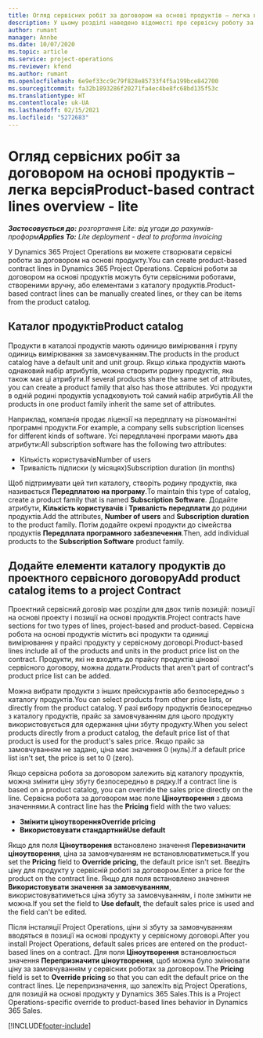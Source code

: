 ```yaml
---
title: Огляд сервісних робіт за договором на основі продуктів – легка версія
description: У цьому розділі наведено відомості про сервісну роботу за договором на основі продукту.
author: rumant
manager: Annbe
ms.date: 10/07/2020
ms.topic: article
ms.service: project-operations
ms.reviewer: kfend
ms.author: rumant
ms.openlocfilehash: 6e9ef33cc9c79f828e85733f4f5a199bce842700
ms.sourcegitcommit: fa32b1893286f20271fa4ec4be8fc68bd135f53c
ms.translationtype: HT
ms.contentlocale: uk-UA
ms.lasthandoff: 02/15/2021
ms.locfileid: "5272683"
---
```

# <a name="product-based-contract-lines-overview---lite"></a><span data-ttu-id="453b7-103">Огляд сервісних робіт за договором на основі продуктів – легка версія</span><span class="sxs-lookup"><span data-stu-id="453b7-103">Product-based contract lines overview - lite</span></span>

<span data-ttu-id="453b7-104">_**Застосовується до:** розгортання Lite: від угоди до рахунків-проформ_</span><span class="sxs-lookup"><span data-stu-id="453b7-104">_**Applies To:** Lite deployment - deal to proforma invoicing_</span></span>

<span data-ttu-id="453b7-105">У Dynamics 365 Project Operations ви можете створювати сервісні роботи за договором на основі продукту.</span><span class="sxs-lookup"><span data-stu-id="453b7-105">You can create product-based contract lines in Dynamics 365 Project Operations.</span></span> <span data-ttu-id="453b7-106">Сервісні роботи за договором на основі продуктів можуть бути сервісними роботами, створеними вручну, або елементами з каталогу продуктів.</span><span class="sxs-lookup"><span data-stu-id="453b7-106">Product-based contract lines can be manually created lines, or they can be items from the product catalog.</span></span>

## <a name="product-catalog"></a><span data-ttu-id="453b7-107">Каталог продуктів</span><span class="sxs-lookup"><span data-stu-id="453b7-107">Product catalog</span></span>

<span data-ttu-id="453b7-108">Продукти в каталозі продуктів мають одиницю вимірювання і групу одиниць вимірювання за замовчуванням.</span><span class="sxs-lookup"><span data-stu-id="453b7-108">The products in the product catalog have a default unit and unit group.</span></span> <span data-ttu-id="453b7-109">Якщо кілька продуктів мають однаковий набір атрибутів, можна створити родину продуктів, яка також має ці атрибути.</span><span class="sxs-lookup"><span data-stu-id="453b7-109">If several products share the same set of attributes, you can create a product family that also has those attributes.</span></span> <span data-ttu-id="453b7-110">Усі продукти в одній родині продуктів успадковують той самий набір атрибутів.</span><span class="sxs-lookup"><span data-stu-id="453b7-110">All the products in one product family inherit the same set of attributes.</span></span>

<span data-ttu-id="453b7-111">Наприклад, компанія продає ліцензії на передплату на різноманітні програмні продукти.</span><span class="sxs-lookup"><span data-stu-id="453b7-111">For example, a company sells subscription licenses for different kinds of software.</span></span> <span data-ttu-id="453b7-112">Усі передплачені програми мають два атрибути:</span><span class="sxs-lookup"><span data-stu-id="453b7-112">All subscription software has the following two attributes:</span></span>

- <span data-ttu-id="453b7-113">Кількість користувачів</span><span class="sxs-lookup"><span data-stu-id="453b7-113">Number of users</span></span>
- <span data-ttu-id="453b7-114">Тривалість підписки (у місяцях)</span><span class="sxs-lookup"><span data-stu-id="453b7-114">Subscription duration (in months)</span></span>

<span data-ttu-id="453b7-115">Щоб підтримувати цей тип каталогу, створіть родину продуктів, яка називається **Передплатою на програму**.</span><span class="sxs-lookup"><span data-stu-id="453b7-115">To maintain this type of catalog, create a product family that is named **Subscription Software**.</span></span> <span data-ttu-id="453b7-116">Додайте атрибути, **Кількість користувачів** і **Тривалість передплати** до родини продуктів.</span><span class="sxs-lookup"><span data-stu-id="453b7-116">Add the attributes, **Number of users** and **Subscription duration** to the product family.</span></span> <span data-ttu-id="453b7-117">Потім додайте окремі продукти до сімейства продуктів **Передплата програмного забезпечення**.</span><span class="sxs-lookup"><span data-stu-id="453b7-117">Then, add individual products to the **Subscription Software** product family.</span></span>

## <a name="add-product-catalog-items-to-a-project-contract"></a><span data-ttu-id="453b7-118">Додайте елементи каталогу продуктів до проектного сервісного договору</span><span class="sxs-lookup"><span data-stu-id="453b7-118">Add product catalog items to a project Contract</span></span>

<span data-ttu-id="453b7-119">Проектний сервісний договір має розділи для двох типів позицій: позиції на основі проекту і позиції на основі продуктів.</span><span class="sxs-lookup"><span data-stu-id="453b7-119">Project contracts have sections for two types of lines, project-based and product-based.</span></span> <span data-ttu-id="453b7-120">Сервісна робота на основі продуктів містить всі продукти та одиниці вимірювання у прайсі продукту у сервісному договорі.</span><span class="sxs-lookup"><span data-stu-id="453b7-120">Product-based lines include all of the products and units in the product price list on the contract.</span></span> <span data-ttu-id="453b7-121">Продукти, які не входять до прайсу продуктів цінової сервісного договору, можна додати.</span><span class="sxs-lookup"><span data-stu-id="453b7-121">Products that aren't part of contract's product price list can be added.</span></span>

<span data-ttu-id="453b7-122">Можна вибрати продукти з інших прейскурантів або безпосередньо з каталогу продуктів.</span><span class="sxs-lookup"><span data-stu-id="453b7-122">You can select products from other price lists, or directly from the product catalog.</span></span> <span data-ttu-id="453b7-123">У разі вибору продуктів безпосередньо з каталогу продуктів, прайс за замовчуванням для цього продукту використовується для одержання ціни збуту продукту.</span><span class="sxs-lookup"><span data-stu-id="453b7-123">When you select products directly from a product catalog, the default price list of that product is used for the product's sales price.</span></span> <span data-ttu-id="453b7-124">Якщо прайс за замовчуванням не задано, ціна має значення 0 (нуль).</span><span class="sxs-lookup"><span data-stu-id="453b7-124">If a default price list isn't set, the price is set to 0 (zero).</span></span>

<span data-ttu-id="453b7-125">Якщо сервісна робота за договором залежить від каталогу продуктів, можна змінити ціну збуту безпосередньо в рядку.</span><span class="sxs-lookup"><span data-stu-id="453b7-125">If a contract line is based on a product catalog, you can override the sales price directly on the line.</span></span> <span data-ttu-id="453b7-126">Сервісна робота за договором має поле **Ціноутворення** з двома значеннями.</span><span class="sxs-lookup"><span data-stu-id="453b7-126">A contract line has the **Pricing** field with the two values:</span></span>

- <span data-ttu-id="453b7-127">**Змінити ціноутворення**</span><span class="sxs-lookup"><span data-stu-id="453b7-127">**Override pricing**</span></span>
- <span data-ttu-id="453b7-128">**Використовувати стандартний**</span><span class="sxs-lookup"><span data-stu-id="453b7-128">**Use default**</span></span>

<span data-ttu-id="453b7-129">Якщо для поля **Ціноутворення** встановлено значення **Перевизначити ціноутворення**, ціна за замовчуванням не встановлюватиметься.</span><span class="sxs-lookup"><span data-stu-id="453b7-129">If you set the **Pricing** field to **Override pricing**, the default price isn't set.</span></span> <span data-ttu-id="453b7-130">Введіть ціну для продукту у сервісній роботі за договором.</span><span class="sxs-lookup"><span data-stu-id="453b7-130">Enter a price for the product on the contract line.</span></span> <span data-ttu-id="453b7-131">Якщо для поля встановлено значення **Використовувати значення за замовчуванням**, використовуватиметься ціна збуту за замовчуванням, і поле змінити не можна.</span><span class="sxs-lookup"><span data-stu-id="453b7-131">If you set the field to **Use default**, the default sales price is used and the field can't be edited.</span></span>

<span data-ttu-id="453b7-132">Після інсталяції Project Operations, ціни зі збуту за замовчуванням вводяться в позиції на основі продукту у сервісному договорі.</span><span class="sxs-lookup"><span data-stu-id="453b7-132">After you install Project Operations, default sales prices are entered on the product-based lines on a contract.</span></span> <span data-ttu-id="453b7-133">Для поля **Ціноутворення** встановлюється значення **Перепризначити ціноутворення**, щоб можна було змінювати ціну за замовчуванням у сервісних роботах за договором.</span><span class="sxs-lookup"><span data-stu-id="453b7-133">The **Pricing** field is set to **Override pricing** so that you can edit the default price on the contract lines.</span></span> <span data-ttu-id="453b7-134">Це перепризначення, що залежіть від Project Operations, для позицій на основі продукту у Dynamics 365 Sales.</span><span class="sxs-lookup"><span data-stu-id="453b7-134">This is a Project Operations-specific override to product-based lines behavior in Dynamics 365 Sales.</span></span>


[!INCLUDE[footer-include](../../includes/footer-banner.md)]
